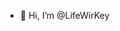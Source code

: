 - 👋 Hi, I’m @LifeWirKey

<!---
LifeWirKey/LifeWirKey is a ✨ special ✨ repository because its `README.md` (this file) appears on your GitHub profile.
You can click the Preview link to take a look at your changes.
--->
